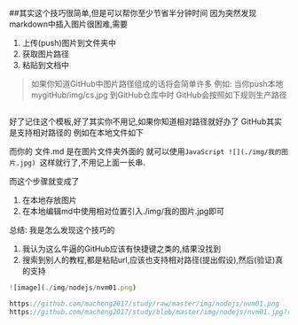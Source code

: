 ##其实这个技巧很简单,但是可以帮你至少节省半分钟时间
因为突然发现markdown中插入图片很困难,需要
1. 上传(push)图片到文件夹中
2. 获取图片路径
3. 粘贴到文档中

>如果你知道GitHub中图片路径组成的话将会简单许多
例如: 
当你push本地 mygitHub/img/cs.jpg 到GitHub仓库中时
GitHub会按照如下规则生产路径
```JavaScript https://github.com/你的名字/你的仓库/raw/master/你的图片文件夹/图片名.jpg
```
好了记住这个模板,好了其实你不用记,如果你知道相对路径就好办了 GitHub其实是支持相对路径的
例如在本地文件如下

而你的 文件.md 是在图片文件夹外面的 就可以使用```JavaScript ![](./img/我的图片.jpg) ```这样就行了,不用记上面一长串.

而这个步骤就变成了
1. 在本地存放图片
2. 在本地编辑md中使用相对位置引入./img/我的图片.jpg即可

总结: 我是怎么发现这个技巧的
1. 我认为这么牛逼的GitHub应该有快捷键之类的,结果没找到
2. 搜索到别人的教程,都是粘贴url,应该也支持相对路径(提出假设),然后(验证)真的支持


```JavaScript
![image](./img/nodejs/nvm01.png)

https://github.com/macheng2017/study/raw/master/img/nodejs/nvm01.png
https://github.com/macheng2017/study/blob/master/img/nodejs/nvm01.jpg?raw=true
```

